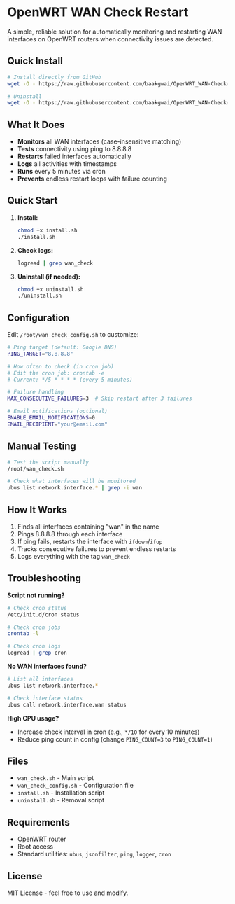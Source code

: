 # OpenWRT WAN Check Restart

A simple, reliable solution for automatically monitoring and restarting WAN interfaces on OpenWRT routers when connectivity issues are detected.

## Quick Install

```bash
# Install directly from GitHub
wget -O - https://raw.githubusercontent.com/baakgwai/OpenWRT_WAN-Check-Restart/main/install.sh | sh

# Uninstall
wget -O - https://raw.githubusercontent.com/baakgwai/OpenWRT_WAN-Check-Restart/main/uninstall.sh | sh
```

## What It Does

- **Monitors** all WAN interfaces (case-insensitive matching)
- **Tests** connectivity using ping to 8.8.8.8
- **Restarts** failed interfaces automatically
- **Logs** all activities with timestamps
- **Runs** every 5 minutes via cron
- **Prevents** endless restart loops with failure counting

## Quick Start

1. **Install:**
   ```bash
   chmod +x install.sh
   ./install.sh
   ```

2. **Check logs:**
   ```bash
   logread | grep wan_check
   ```

3. **Uninstall (if needed):**
   ```bash
   chmod +x uninstall.sh
   ./uninstall.sh
   ```

## Configuration

Edit `/root/wan_check_config.sh` to customize:

```bash
# Ping target (default: Google DNS)
PING_TARGET="8.8.8.8"

# How often to check (in cron job)
# Edit the cron job: crontab -e
# Current: */5 * * * * (every 5 minutes)

# Failure handling
MAX_CONSECUTIVE_FAILURES=3  # Skip restart after 3 failures

# Email notifications (optional)
ENABLE_EMAIL_NOTIFICATIONS=0
EMAIL_RECIPIENT="your@email.com"
```

## Manual Testing

```bash
# Test the script manually
/root/wan_check.sh

# Check what interfaces will be monitored
ubus list network.interface.* | grep -i wan
```

## How It Works

1. Finds all interfaces containing "wan" in the name
2. Pings 8.8.8.8 through each interface
3. If ping fails, restarts the interface with `ifdown`/`ifup`
4. Tracks consecutive failures to prevent endless restarts
5. Logs everything with the tag `wan_check`

## Troubleshooting

**Script not running?**
```bash
# Check cron status
/etc/init.d/cron status

# Check cron jobs
crontab -l

# Check cron logs
logread | grep cron
```

**No WAN interfaces found?**
```bash
# List all interfaces
ubus list network.interface.*

# Check interface status
ubus call network.interface.wan status
```

**High CPU usage?**
- Increase check interval in cron (e.g., `*/10` for every 10 minutes)
- Reduce ping count in config (change `PING_COUNT=3` to `PING_COUNT=1`)

## Files

- `wan_check.sh` - Main script
- `wan_check_config.sh` - Configuration file
- `install.sh` - Installation script
- `uninstall.sh` - Removal script

## Requirements

- OpenWRT router
- Root access
- Standard utilities: `ubus`, `jsonfilter`, `ping`, `logger`, `cron`

## License

MIT License - feel free to use and modify. 
